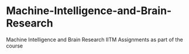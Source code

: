 # Machine-Intelligence-and-Brain-Research
Machine Intelligence and Brain Research IITM
Assignments as part of the course
